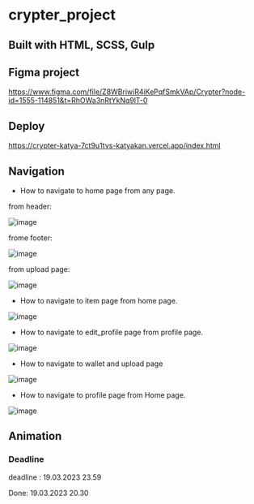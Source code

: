 # crypter_project

## Built with HTML, SCSS, Gulp

## Figma project

https://www.figma.com/file/Z8WBriwiR4iKePqfSmkVAp/Crypter?node-id=1555-114851&t=RhOWa3nRtYkNq9lT-0

## Deploy
https://crypter-katya-7ct9u1tvs-katyakan.vercel.app/index.html



## Navigation
- How to navigate to home page from any page.

 from header:

![image](https://user-images.githubusercontent.com/106536102/226181805-e34edf0a-8c23-4081-aeec-22527d07f55d.png)

 frome footer:

![image](https://user-images.githubusercontent.com/106536102/226181822-e8b46dc4-2acf-4a24-ab5a-8d0bd767976b.png)

from upload page:

![image](https://user-images.githubusercontent.com/106536102/226181890-32b9eaa3-4183-4698-9519-e80060726fa8.png)

- How to navigate to item page from home page.

![image](https://user-images.githubusercontent.com/106536102/226181684-916ccf4f-dfcb-49f5-b1e8-12712baf7c32.png)

- How to navigate to edit_profile page from profile page.

![image](https://user-images.githubusercontent.com/106536102/226181543-8fcec95e-8c53-4197-a9e6-45774a3b3374.png)

- How to navigate to wallet and upload page 

![image](https://user-images.githubusercontent.com/106536102/226181983-5a3a14c2-6505-45d0-b4db-06d922fe98dc.png)

- How to navigate to profile page from Home page.

![image](https://user-images.githubusercontent.com/106536102/226182162-231f435a-2d72-40b6-9e07-504acf3a057a.png)

## Animation 



### Deadline
deadline : 19.03.2023 23.59

Done: 19.03.2023 20.30
